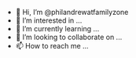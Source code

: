 - 👋 Hi, I’m @philandrewatfamilyzone
- 👀 I’m interested in ...
- 🌱 I’m currently learning ...
- 💞️ I’m looking to collaborate on ...
- 📫 How to reach me ...

<!---
philandrewatfamilyzone/philandrewatfamilyzone is a ✨ special ✨ repository because its `README.md` (this file) appears on your GitHub profile.
You can click the Preview link to take a look at your changes.
--->
